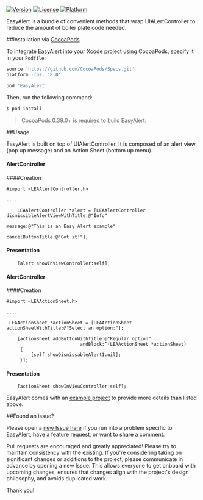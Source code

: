 [![Version](https://img.shields.io/cocoapods/v/EasyAlert.svg?style=flat)](http://cocoapods.org/pods/EasyAlert)
[![License](https://img.shields.io/cocoapods/l/EasyAlert.svg?style=flat)](http://cocoapods.org/pods/EasyAlert)
[![Platform](https://img.shields.io/cocoapods/p/EasyAlert.svg?style=flat)](http://cocoapods.org/pods/EasyAlert)

EasyAlert is a bundle of convenient methods that wrap UIALertController to reduce the amount of boiler plate code needed.

##Installation via [CocoaPods](https://cocoapods.org/)

To integrate EasyAlert into your Xcode project using CocoaPods, specify it in your `Podfile`:

```ruby
source 'https://github.com/CocoaPods/Specs.git'
platform :ios, '8.0'

pod 'EasyAlert'
```

Then, run the following command:

```bash
$ pod install
```

> CocoaPods 0.39.0+ is required to build EasyAlert.

##Usage

EasyAlert is built on top of UIAlertController. It is composed of an alert view (pop up message) and an Action Sheet (bottom up menu).

#### AlertController

####Creation

```objc
#import <LEAAlertController.h>

....

    LEAAlertController *alert = [LEAAlertController dismissibleAlertViewWithTitle:@"Info"
                                                                          message:@"This is an Easy Alert example"
                                                                cancelButtonTitle:@"Got it!"];                                                         
```

#### Presentation

```objc
	[alert showInViewController:self];
```

#### AlertController

####Creation

```objc
#import <LEAActionSheet.h>

....

 LEAActionSheet *actionSheet = [LEAActionSheet actionSheetWithTitle:@"Select an option:"];
    
    [actionSheet addButtonWithTitle:@"Regular option"
                           andBlock:^(LEAActionSheet *actionSheet)
     {
         [self showDismissableAlert1:nil];
     }];

```

#### Presentation

```objc
	[actionSheet showInViewController:self];
```

EasyAlert comes with an [example project](https://github.com/lagubull/EasyAlert/tree/master/Example/EasyAlertExample) to provide more details than listed above.

##Found an issue?

Please open a [new Issue here](https://github.com/lagubull/EasyAlert/issues/new) if you run into a problem specific to EasyAlert, have a feature request, or want to share a comment.

Pull requests are encouraged and greatly appreciated! Please try to maintain consistency with the existing. If you're considering taking on significant changes or additions to the project, please communicate in advance by opening a new Issue. This allows everyone to get onboard with upcoming changes, ensures that changes align with the project's design philosophy, and avoids duplicated work.

Thank you!
